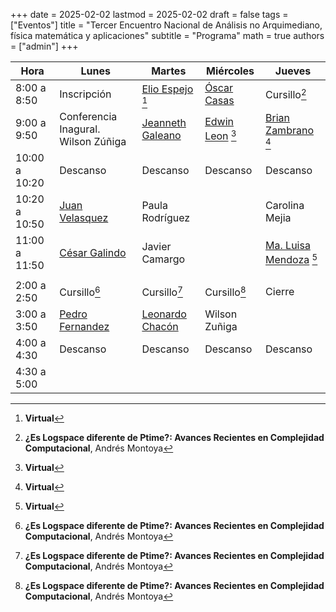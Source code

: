 +++
date      = 2025-02-02
lastmod   = 2025-02-02
draft     = false
tags      = ["Eventos"]
title     = "Tercer Encuentro Nacional de Análisis no Arquimediano, física matemática y aplicaciones"
subtitle  = "Programa"
math      = true
authors   = ["admin"]
+++

Hora         |Lunes        | Martes           | Miércoles        | Jueves
-------------|-------------|------------------|------------------|---------------
8:00 a 8:50  | Inscripción | [Elio Espejo](https://research.nottingham.edu.cn/en/persons/elio-eduardo-espejo-arenas) [^1] | [Óscar Casas](https://matematicas.netlify.app/authors/casas-o/)| Cursillo[^2]
9:00 a 9:50  | Conferencia Inagural. Wilson Zúñiga| [Jeanneth Galeano](http://www.hermes.unal.edu.co/pages/Docentes/Docente.jsf?u=jgaleanop)| [Edwin Leon](https://riemann.unizar.es/~eleon/) [^1] | [Brian Zambrano](https://sites.google.com/ualberta.ca/ilmee/people/brian-zambrano) [^1]
10:00 a 10:20 | Descanso   |Descanso   |Descanso   |Descanso
10:20 a 10:50  | [Juan Velasquez](https://ciencias.univalle.edu.co/departamento-de-matematicas/personal/docentes/docentes-nombrados/juan-miguel-velasquez) | Paula Rodríguez  |                  | Carolina Mejia 
11:00 a 11:50  | [César Galindo](https://matematicas.uniandes.edu.co/es/profesores/cesar-neyit-galindo-martinez) | Javier Camargo |                  | [Ma. Luisa Mendoza](https://research.tec.mx/vivo-tec/display/PID_318191) [^1] 
||||
2:00 a 2:50  | Cursillo[^2] | Cursillo[^2] | Cursillo[^2]  | Cierre
3:00 a 3:50  | [Pedro Fernandez](https://sites.google.com/view/pedrofernandofernandezespinosa/home) |[Leonardo Chacón](https://perfilesycapacidades.javeriana.edu.co/en/persons/leonardo.chacon)| Wilson Zuñiga|
4:00 a 4:30 | Descanso   |Descanso   |Descanso   |Descanso
4:30 a 5:00 ||||


[^1]: **Virtual**
[^2]: **¿Es Logspace diferente de Ptime?: Avances Recientes en Complejidad Computacional**, Andrés Montoya






